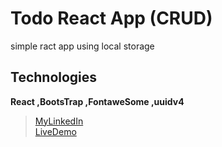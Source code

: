 # Todo React App (CRUD)
simple ract app using local storage 

## Technologies
**React ,BootsTrap ,FontaweSome ,uuidv4**

> [MyLinkedIn](https://www.linkedin.com/in/ahmed-abd-elhamied-elkoumey-533b93235/)<br/>
> [LiveDemo](https://mytodo-app-ahmed.netlify.app/)